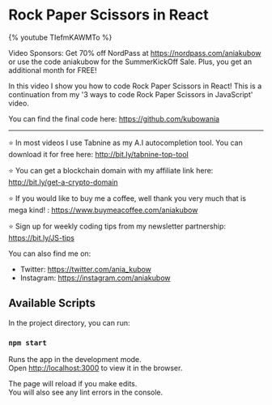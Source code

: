 # Rock Paper Scissors in React

{% youtube TIefmKAWMTo %}

Video Sponsors: Get 70% off NordPass at https://nordpass.com/aniakubow or use the code aniakubow for the SummerKickOff Sale. Plus, you get an additional month for FREE!

In this video I show you how to code Rock Paper Scissors in React! This is a continuation from my '3 ways to code Rock Paper Scissors in JavaScript' video. 

You can find the final code here: https://github.com/kubowania

___
⭐ In most videos I use Tabnine as my A.I autocompletion tool. You can download it for free here: http://bit.ly/tabnine-top-tool

⭐ You can get a blockchain domain with my affiliate link here: http://bit.ly/get-a-crypto-domain

⭐ If you would like to buy me a coffee, well thank you very much that is mega kind! : https://www.buymeacoffee.com/aniakubow

⭐ Sign up for weekly coding tips from my newsletter partnership: https://bit.ly/JS-tips

You can also find me on:
* Twitter: https://twitter.com/ania_kubow
* Instagram: https://instagram.com/aniakubow

## Available Scripts

In the project directory, you can run:

### `npm start`

Runs the app in the development mode.\
Open [http://localhost:3000](http://localhost:3000) to view it in the browser.

The page will reload if you make edits.\
You will also see any lint errors in the console.
